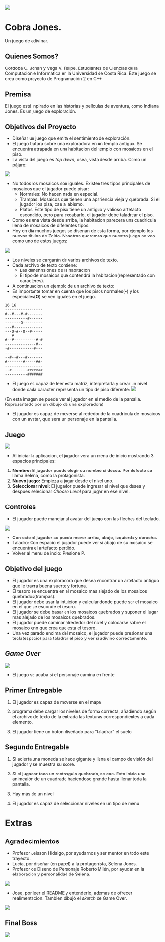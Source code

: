 ![](https://i.imgur.com/ENAXPiO.jpg)

# Cobra Jones.
Un juego de adivinar.
## Quienes Somos?
Córdoba C. Johan y Vega V. Felipe.
 Estudiantes de Ciencias de la Computación e Informática en la Universidad de Costa Rica.
 Este juego se crea como proyecto de Programación 2 en C++

## Premisa
El juego está inpirado en las historias y películas de aventura, como Indiana Jones. Es un juego de exploración.

## Objetivos del Proyecto
* Diseñar un juego que emita el sentimiento de exploración.
* El juego tratara sobre una exploradora en un templo antiguo. Se encuentra atrapada en una habitacion del templo con mosaicos en el piso.
* La vista del juego es *top down*, osea, vista desde arriba. Como un pájaro:

![](https://i.imgur.com/iCow8ti.jpg)

* No todos los mosaicos son iguales. Existen tres tipos principales de mosaicos que el jugador puede pisar:
	* Normales: No hacen nada en especial.
	* Trampas: Mosaicos que tienen una apariencia vieja y quebrada. Si el jugador los pisa, cae al abismo.
	* Platos: Este tipo de piso tiene un antiguo y valioso artefacto escondido, pero para excabarlo, el jugador debe taladrear el piso.
* Como es una vista desde arriba, la habitacion parecera una cuadricula llena de mosaicos de diferentes tipos.
* Hoy en dia muchos juegos se disenan de esta forma, por ejemplo los nuevos titulos de Zelda. Nosotros queremos que nuestro juego se vea como uno de estos juegos:

![](https://i.imgur.com/awjBYDo.jpg)

* Los niveles se cargarán de varios archivos de texto.
* Cada archivo de texto contiene:
	* Las dimennsiones de la habitacion
	* El tipo de mosaicos que contendrá la habitacion(representado con caracteres).
* A continuacion un ejemplo de un archivo de texto:
* Es importante tomar en cuenta que los pisos normales(**-**) y los especiales(**O**) se ven iguales en el juego.

```
16 16
-----------------
#--#---#-#-------
----------#------
-------O---------
---#-------------
---O-#--O--#-----
---#-------------
#--#----------#-#
--------------#--
-#-----------#---
-----------------
--#--#---#-------
#-------#-----##-
-----------------
--#-------#######
----------#######
```
* El juego es capaz de leer esta matriz, interpretarla y crear un nivel donde cada caracter representa un tipo de piso diferente:
![](https://i.imgur.com/x3pDcdA.png)

(En esta imagen se puede ver al jugador en el medio de la pantalla. Representado por un dibujo de una exploradora)
* El jugador es capaz de moverse al rededor de la cuadricula de mosaicos con un avatar, que sera un personaje en la pantalla.

## Juego ##

![](https://i.imgur.com/eyvOikF.png)

* Al iniciar la aplicacion, el jugador vera un menu de inicio mostrando 3 espacios principales:
1. **Nombre:** El jugador puede elegir su nombre si desea. Por defecto se llama Selena, como la protagonista.
2. **Nuevo juego:** Empieza a jugar desde el nivel uno.
3. **Seleccionar nivel:** El jugador puede ingresar el nivel que desea y despues selecionar *Choose Level* para jugar en ese nivel.

## Controles ##
* El jugador puede manejar al avatar del juego con las flechas del teclado.

![](https://i.imgur.com/j0VfwaI.jpg)

* Con esto el jugador se puede mover arriba, abajo, izquierda y derecha.
* Taladro: Con espacio el jugador puede ver si abajo de su mosaico se encuentra el artefacto perdido.
* Volver al menu de incio: Presione P.

## Objetivo del juego ##
* El jugador es una exploradora que desea encontrar un artefacto antiguo que le traera buena suerte y fortuna.
* El tesoro se encuentra en el mosaico mas alejado de los mosaicos quebrados(trampas).
* El jugador debe usar la intuicion y calcular donde puede ser el mosaico en el que se esconde el tesoro.
* El jugador se debe basar en los mosaicos quebrados y suponer el lugar mas alejado de los mosaicos quebrados.
* El jugador puede caminar alrededor del nivel y colocarse sobre el mosaico enn que crea que esta el tesoro.
* Una vez parado encima del mosaico, el jugador puede presionar una tecla(espacio) para taladrar el piso y ver si adivino correctamente.

## *Game Over* ##

![](https://i.imgur.com/9S6D5A8.jpg)

* El juego se acaba si el personaje camina en frente


## Primer Entregable

1. El jugador es capaz de moverse en el mapa

2. programa debe cargar los niveles de forma correcta, añadiendo según el archivo de texto de la entrada las texturas correspondientes a cada elemento.

3. El jugador tiene un boton diseñado para "taladrar" el suelo.

## Segundo Entregable

1. Si acierta una moneda se hace gigante y llena el campo de visión del jugador y se muestra su score.

2. Si el jugador toca un rectangulo quebrado, se cae. Esto inicia una animcaión de un cuadrado haciendose grande hasta llenar toda la pantalla.

3. Hay más de un nivel

4. El jugador es capaz de seleccionar niveles en un tipo de menu

# Extras #

## Agradecimientos ##
* Profesor Jeisson Hidalgo, por ayudarnos y ser mentor en todo este trayecto.
* Lucía, por diseñar (en papel) a la protagonista, Selena Jones.
* Profesor de Diseno de Personaje Roberto Milén, por ayudar en la elaboracion y personalidad de Selena.

![](https://i.imgur.com/WlnVFZA.jpg)

* Jose, por leer el README y entenderlo, ademas de ofrecer realimentacion. Tambien dibujó el *sketch* de Game Over.

![](https://i.imgur.com/AlIqgty.jpg)

## Final Boss ##

![](https://i.imgur.com/sUxd5gw.jpg)